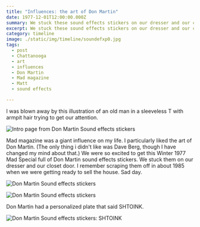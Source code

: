 ```yaml
---
title: "Influences: the art of Don Martin"
date: 1977-12-01T12:00:00.000Z
summary: We stuck these sound effects stickers on our dresser and our closet door.
excerpt: We stuck these sound effects stickers on our dresser and our closet door.
category: timeline
image: ./static/img/timeline/soundefxp0.jpg
tags:
  - post 
  - Chattanooga
  - art
  - influences
  - Don Martin
  - Mad magazine
  - Matt
  - sound effects

---
```

I was blown away by this illustration of an old man in a sleeveless T with armpit hair trying to get our attention.

![Intro page from Don Martin Sound effects stickers](/static/img/timeline/soundefxp0.jpg "Intro page from Don Martin Sound effects stickers")

Mad magazine was a giant influence on my life. I particularly liked the art of Don Martin. (The only thing i didn't like was Dave Berg, though I have changed my mind about that.) We were so excited to get this Winter 1977 Mad Special full of Don Martin sound effects stickers. We stuck them on our dresser and our closet door. I remember scraping them off in about 1985 when we were getting ready to sell the house. Sad day.

![Don Martin Sound effects stickers](/static/img/timeline/soundefxp1.jpg "Don Martin Sound effects stickers")

![Don Martin Sound effects stickers](/static/img/timeline/soundefxp2.jpg "Don Martin Sound effects stickers")

Don Martin had a personalized plate that said SHTOINK.

![Don Martin Sound effects stickers: SHTOINK](/static/img/timeline/shtoink.jpg "Don Martin Sound effects stickers: SHTOINK")